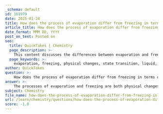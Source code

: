 ```yaml
---
_schema: default
id: 161979
date: 2025-01-24
title: How does the process of evaporation differ from freezing in terms of physical changes?
article_title: How does the process of evaporation differ from freezing in terms of physical changes?
date_format: MMM DD, YYYY
post_on_text: Posted on
seo:
  title: QuickTakes | Chemistry
  page_description: >-
    This content discusses the differences between evaporation and freezing as physical changes, covering their definitions, mechanisms, energy requirements, and temperature dependence.
  page_keywords: >-
    evaporation, freezing, physical changes, state transition, liquid, gas, solid, intermolecular forces, energy, temperature, cooling, mechanism, conditions
author: QuickTakes
question: >-
    How does the process of evaporation differ from freezing in terms of physical changes?
answer: >-
    The processes of evaporation and freezing are both physical changes that involve the transition of matter between different states, but they differ significantly in their mechanisms and conditions.\n\n### Evaporation\n- **Definition**: Evaporation is the process where a liquid changes into a gas. This typically occurs at the surface of the liquid and can happen at any temperature, although it is faster at higher temperatures.\n- **Mechanism**: During evaporation, molecules at the surface of the liquid gain enough energy (usually from heat) to overcome intermolecular forces and escape into the air as vapor. This process is driven by the addition of energy, which causes the bonds holding the liquid molecules together to break.\n- **Conditions**: Evaporation can occur at any temperature and is influenced by factors such as temperature, surface area, and air pressure. For example, when water is heated, it evaporates more quickly, and the presence of wind or low humidity can also enhance evaporation rates.\n\n### Freezing\n- **Definition**: Freezing is the process where a liquid turns into a solid. This occurs when the temperature of the liquid drops below its freezing point, leading to the formation of a solid structure.\n- **Mechanism**: In freezing, as the temperature decreases, the kinetic energy of the molecules in the liquid decreases, causing them to move closer together and form stronger intermolecular bonds. This results in the solidification of the liquid into a solid state.\n- **Conditions**: Freezing requires a decrease in temperature and is typically a more defined process that occurs at a specific temperature known as the freezing point. For example, water freezes at 0°C (32°F) under standard atmospheric pressure.\n\n### Summary of Differences\n- **State Change**: Evaporation changes a liquid to a gas, while freezing changes a liquid to a solid.\n- **Energy Requirement**: Evaporation requires the input of energy (heat), whereas freezing involves the removal of energy (cooling).\n- **Temperature Dependence**: Evaporation can occur at various temperatures, while freezing occurs at a specific temperature (the freezing point).\n\nIn conclusion, while both evaporation and freezing are physical changes involving state transitions, they operate under different principles and conditions, highlighting the diverse behaviors of matter in response to energy changes.
subject: Chemistry
file_name: how-does-the-process-of-evaporation-differ-from-freezing-in-terms-of-physical-changes.md
url: /learn/chemistry/questions/how-does-the-process-of-evaporation-differ-from-freezing-in-terms-of-physical-changes
score: -1.0
---
```


&nbsp;